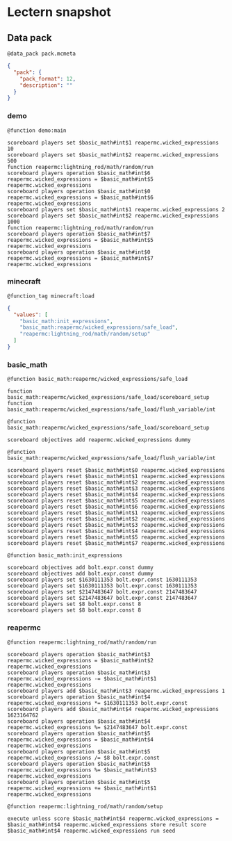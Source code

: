 # Lectern snapshot

## Data pack

`@data_pack pack.mcmeta`

```json
{
  "pack": {
    "pack_format": 12,
    "description": ""
  }
}
```

### demo

`@function demo:main`

```mcfunction
scoreboard players set $basic_math#int$1 reapermc.wicked_expressions 10
scoreboard players set $basic_math#int$2 reapermc.wicked_expressions 500
function reapermc:lightning_rod/math/random/run
scoreboard players operation $basic_math#int$6 reapermc.wicked_expressions = $basic_math#int$5 reapermc.wicked_expressions
scoreboard players operation $basic_math#int$0 reapermc.wicked_expressions = $basic_math#int$6 reapermc.wicked_expressions
scoreboard players set $basic_math#int$1 reapermc.wicked_expressions 2
scoreboard players set $basic_math#int$2 reapermc.wicked_expressions 1000
function reapermc:lightning_rod/math/random/run
scoreboard players operation $basic_math#int$7 reapermc.wicked_expressions = $basic_math#int$5 reapermc.wicked_expressions
scoreboard players operation $basic_math#int$0 reapermc.wicked_expressions = $basic_math#int$7 reapermc.wicked_expressions
```

### minecraft

`@function_tag minecraft:load`

```json
{
  "values": [
    "basic_math:init_expressions",
    "basic_math:reapermc/wicked_expressions/safe_load",
    "reapermc:lightning_rod/math/random/setup"
  ]
}
```

### basic_math

`@function basic_math:reapermc/wicked_expressions/safe_load`

```mcfunction
function basic_math:reapermc/wicked_expressions/safe_load/scoreboard_setup
function basic_math:reapermc/wicked_expressions/safe_load/flush_variable/int
```

`@function basic_math:reapermc/wicked_expressions/safe_load/scoreboard_setup`

```mcfunction
scoreboard objectives add reapermc.wicked_expressions dummy
```

`@function basic_math:reapermc/wicked_expressions/safe_load/flush_variable/int`

```mcfunction
scoreboard players reset $basic_math#int$0 reapermc.wicked_expressions
scoreboard players reset $basic_math#int$1 reapermc.wicked_expressions
scoreboard players reset $basic_math#int$2 reapermc.wicked_expressions
scoreboard players reset $basic_math#int$3 reapermc.wicked_expressions
scoreboard players reset $basic_math#int$4 reapermc.wicked_expressions
scoreboard players reset $basic_math#int$5 reapermc.wicked_expressions
scoreboard players reset $basic_math#int$6 reapermc.wicked_expressions
scoreboard players reset $basic_math#int$1 reapermc.wicked_expressions
scoreboard players reset $basic_math#int$2 reapermc.wicked_expressions
scoreboard players reset $basic_math#int$3 reapermc.wicked_expressions
scoreboard players reset $basic_math#int$4 reapermc.wicked_expressions
scoreboard players reset $basic_math#int$5 reapermc.wicked_expressions
scoreboard players reset $basic_math#int$7 reapermc.wicked_expressions
```

`@function basic_math:init_expressions`

```mcfunction
scoreboard objectives add bolt.expr.const dummy
scoreboard objectives add bolt.expr.const dummy
scoreboard players set $1630111353 bolt.expr.const 1630111353
scoreboard players set $1630111353 bolt.expr.const 1630111353
scoreboard players set $2147483647 bolt.expr.const 2147483647
scoreboard players set $2147483647 bolt.expr.const 2147483647
scoreboard players set $8 bolt.expr.const 8
scoreboard players set $8 bolt.expr.const 8
```

### reapermc

`@function reapermc:lightning_rod/math/random/run`

```mcfunction
scoreboard players operation $basic_math#int$3 reapermc.wicked_expressions = $basic_math#int$2 reapermc.wicked_expressions
scoreboard players operation $basic_math#int$3 reapermc.wicked_expressions -= $basic_math#int$1 reapermc.wicked_expressions
scoreboard players add $basic_math#int$3 reapermc.wicked_expressions 1
scoreboard players operation $basic_math#int$4 reapermc.wicked_expressions *= $1630111353 bolt.expr.const
scoreboard players add $basic_math#int$4 reapermc.wicked_expressions 1623164762
scoreboard players operation $basic_math#int$4 reapermc.wicked_expressions %= $2147483647 bolt.expr.const
scoreboard players operation $basic_math#int$5 reapermc.wicked_expressions = $basic_math#int$4 reapermc.wicked_expressions
scoreboard players operation $basic_math#int$5 reapermc.wicked_expressions /= $8 bolt.expr.const
scoreboard players operation $basic_math#int$5 reapermc.wicked_expressions %= $basic_math#int$3 reapermc.wicked_expressions
scoreboard players operation $basic_math#int$5 reapermc.wicked_expressions += $basic_math#int$1 reapermc.wicked_expressions
```

`@function reapermc:lightning_rod/math/random/setup`

```mcfunction
execute unless score $basic_math#int$4 reapermc.wicked_expressions = $basic_math#int$4 reapermc.wicked_expressions store result score $basic_math#int$4 reapermc.wicked_expressions run seed
```
